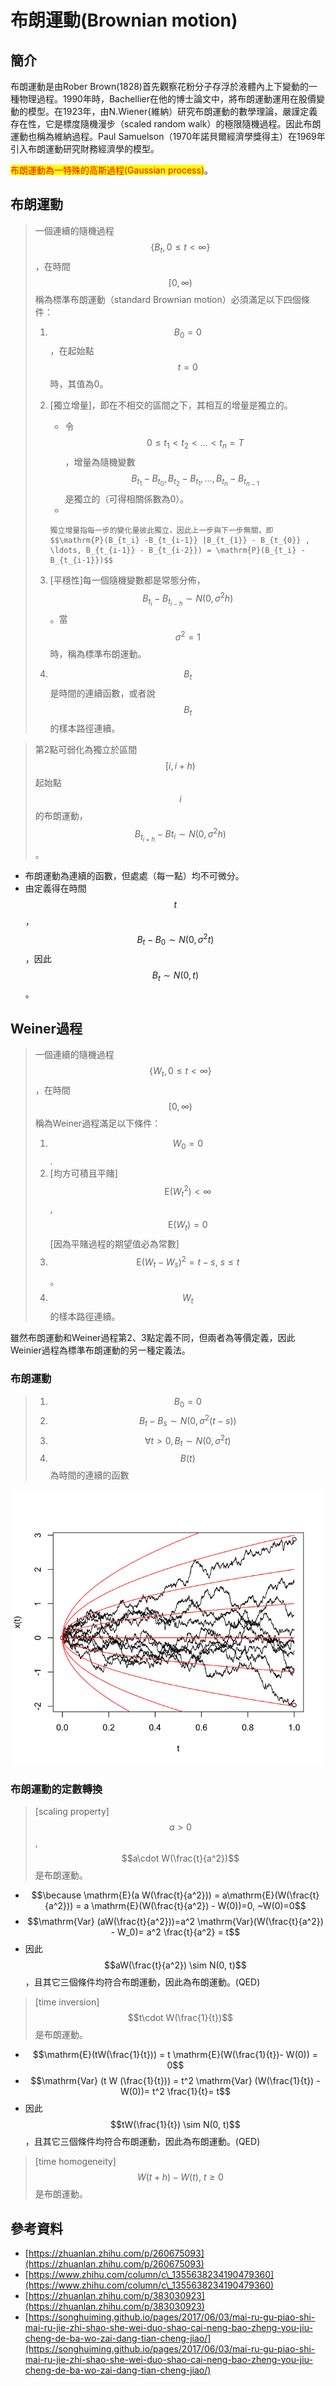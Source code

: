 # 布朗運動(Brownian motion)

## 簡介

布朗運動是由Rober Brown(1828)首先觀察花粉分子存浮於液體內上下變動的一種物理過程。1990年時，Bachellier在他的博士論文中，將布朗運動運用在股價變動的模型。在1923年，由N.Wiener{維納）研究布朗運動的數學理論，嚴謹定義存在性，它是標度隨機漫步（scaled random walk）的極限隨機過程。因此布朗運動也稱為維納過程。Paul Samuelson（1970年諾貝爾經濟學獎得主）在1969年引入布朗運動研究財務經濟學的模型。

<mark style="color:red;">布朗運動為一特殊的高斯過程(Gaussian process)</mark>。

## 布朗運動

> 一個連續的隨機過程$$\{ B_t, 0 \leq t <\infty \}$$，在時間$$[0,\infty)$$稱為標準布朗運動（standard Brownian motion）必須滿足以下四個條件：
>
> 1. $$B_0=0$$，在起始點$$t=0$$時，其值為0。
> 2. \[獨立增量]，即在不相交的區間之下，其相互的增量是獨立的。
>    * 令$$0 \leq t_1  <t_2 <\ldots< t_n =T$$，增量為隨機變數$$B_{t_1}-B_{t_0}, B_{t_2}-B_{t_1}, \ldots, B_{t_n}-B_{t_{n-1}}$$是獨立的（可得相關係數為0）。
>    *
>
>        獨立增量指每一步的變化量彼此獨立，因此上一步與下一步無關，即$$\mathrm{P}(B_{t_i} -B_{t_{i-1}} |B_{t_{1}} - B_{t_{0}} , \ldots, B_{t_{i-1}} - B_{t_{i-2}}) = \mathrm{P}(B_{t_i} -B_{t_{i-1}})$$
> 3. \[平穩性]每一個隨機變數都是常態分佈，$$B_{t_i} - B_{t_{i-h}} \sim N(0, \sigma^2h)$$。當$$\sigma^2=1$$時，稱為標準布朗運動。
> 4. $$B_t$$是時間的連續函數，或者說$$B_t$$的樣本路徑連續。

> 第2點可弱化為獨立於區間$$[i, i+h)$$起始點$$i$$的布朗運動，$$B_{t_{i+h }} - B{t_i} \sim N(0, \sigma^2h)$$ 。

* 布朗運動為連續的函數，但處處（每一點）均不可微分。
* 由定義得在時間$$t$$，$$B_t - B_0 \sim N(0, \sigma^2t)$$，因此$$B_t \sim N(0,t)$$。

## Weiner過程

> 一個連續的隨機過程$$\{ W_t, 0 \leq t <\infty \}$$，在時間$$[0,\infty)$$稱為Weiner過程滿足以下條件：
>
> 1. $$W_0=0$$.&#x20;
> 2. \[均方可積且平賭] $$\mathrm{E}(W_t^2)<\infty$$, $$\mathrm{E}(W_t)=0$$ \[因為平賭過程的期望值必為常數]
> 3. $$\mathrm{E}(W_t-W_s)^2 = t-s, ~ s \leq t$$。
> 4. $$W_t$$的樣本路徑連續。

雖然布朗運動和Weiner過程第2、3點定義不同，但兩者為等價定義，因此Weinier過程為標準布朗運動的另一種定義法。

### 布朗運動

> 1. $$B_0=0$$
> 2. $$B_t-B_s \sim N(0, \sigma^2 (t-s))$$
> 3. $$\forall t>0, B_t \sim N(0, \sigma^2 t)$$
> 4. $$B(t)$$為時間的連續的函數



![黑線為布朗運動的實現值，也稱樣本路徑(sample path)](../../.gitbook/assets/diffusion-min.png)



### 布朗運動的定數轉換

> \[scaling property] $$a>0$$, $$a\cdot W(\frac{t}{a^2})$$是布朗運動。

* $$\because \mathrm{E}(a W(\frac{t}{a^2})) = a\mathrm{E}(W(\frac{t}{a^2})) = a \mathrm{E}(W(\frac{t}{a^2}) - W(0))=0, ~W(0)=0$$
* $$\mathrm{Var} (aW(\frac{t}{a^2}))=a^2 \mathrm{Var}(W(\frac{t}{a^2}) - W_0)= a^2 \frac{t}{a^2} = t$$
* 因此$$aW(\frac{t}{a^2}) \sim N(0, t)$$，且其它三個條件均符合布朗運動，因此為布朗運動。(QED)

> \[time inversion] $$t\cdot W(\frac{1}{t})$$是布朗運動。

* $$\mathrm{E}(tW(\frac{1}{t})) = t \mathrm{E}(W(\frac{1}{t})- W(0)) = 0$$
* $$\mathrm{Var} (t W (\frac{1}{t})) = t^2 \mathrm{Var} (W(\frac{1}{t}) - W(0))= t^2 \frac{1}{t}= t$$
* 因此$$tW(\frac{1}{t}) \sim N(0, t)$$，且其它三個條件均符合布朗運動，因此為布朗運動。(QED)

> \[time homogeneity] $$W(t+h) - W(t), ~ t \geq 0$$是布朗運動。

## 參考資料

* [https://zhuanlan.zhihu.com/p/260675093](https://zhuanlan.zhihu.com/p/260675093)
* [https://www.zhihu.com/column/c\_1355638234190479360](https://www.zhihu.com/column/c\_1355638234190479360)
* [https://zhuanlan.zhihu.com/p/383030923](https://zhuanlan.zhihu.com/p/383030923)
* [https://songhuiming.github.io/pages/2017/06/03/mai-ru-gu-piao-shi-mai-ru-jie-zhi-shao-she-wei-duo-shao-cai-neng-bao-zheng-you-jiu-cheng-de-ba-wo-zai-dang-tian-cheng-jiao/](https://songhuiming.github.io/pages/2017/06/03/mai-ru-gu-piao-shi-mai-ru-jie-zhi-shao-she-wei-duo-shao-cai-neng-bao-zheng-you-jiu-cheng-de-ba-wo-zai-dang-tian-cheng-jiao/)

